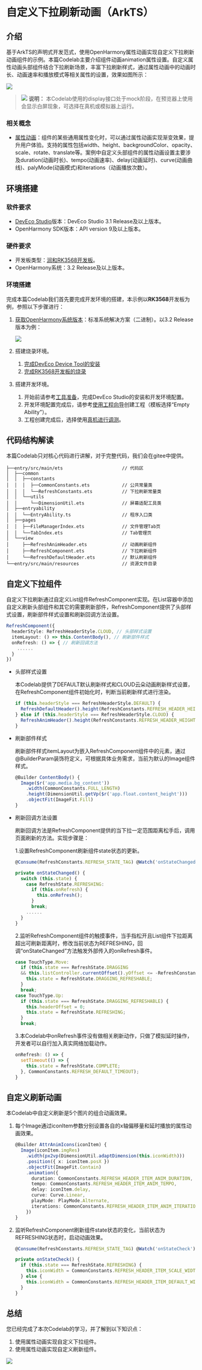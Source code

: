 # 自定义下拉刷新动画（ArkTS）

## 介绍

基于ArkTS的声明式开发范式，使用OpenHarmony属性动画实现自定义下拉刷新动画组件的示例。本篇Codelab主要介绍组件动画animation属性设置。自定义属性动画头部组件结合下拉刷新场景，丰富下拉刷新样式，通过属性动画中的动画时长、动画速率和播放模式等相关属性的设置，效果如图所示：

![](figures/AnimateRefresh.gif)

> ![](public_sys-resources/icon-note.gif) **说明：**
> 本Codelab使用的display接口处于mock阶段，在预览器上使用会显示白屏现象，可选择在真机或模拟器上运行。

### 相关概念

- [属性动画](https://gitee.com/openharmony/docs/blob/master/zh-cn/application-dev/reference/arkui-ts/ts-animatorproperty.md)：组件的某些通用属性变化时，可以通过属性动画实现渐变效果，提升用户体验。支持的属性包括width、height、backgroundColor、opacity、scale、rotate、translate等。案例中自定义头部组件的属性动画设置主要涉及duration\(动画时长\)、tempo\(动画速率\)、delay\(动画延时\)、curve\(动画曲线\)、palyMode\(动画模式\)和iterations（动画播放次数）。

## 环境搭建

### 软件要求

- [DevEco Studio](https://gitee.com/openharmony/docs/blob/master/zh-cn/application-dev/quick-start/start-overview.md#%E5%B7%A5%E5%85%B7%E5%87%86%E5%A4%87)版本：DevEco Studio 3.1 Release及以上版本。
- OpenHarmony SDK版本：API version 9及以上版本。

### 硬件要求

- 开发板类型：[润和RK3568开发板](https://gitee.com/openharmony/docs/blob/master/zh-cn/device-dev/quick-start/quickstart-appendix-rk3568.md)。
- OpenHarmony系统：3.2 Release及以上版本。

### 环境搭建

完成本篇Codelab我们首先要完成开发环境的搭建，本示例以**RK3568**开发板为例，参照以下步骤进行：

1. [获取OpenHarmony系统版本](https://gitee.com/openharmony/docs/blob/master/zh-cn/device-dev/get-code/sourcecode-acquire.md#%E8%8E%B7%E5%8F%96%E6%96%B9%E5%BC%8F3%E4%BB%8E%E9%95%9C%E5%83%8F%E7%AB%99%E7%82%B9%E8%8E%B7%E5%8F%96)：标准系统解决方案（二进制）。以3.2 Release版本为例：

   ![](figures/zh-cn_image_0000001405854998.png)

2. 搭建烧录环境。

    1. [完成DevEco Device Tool的安装](https://gitee.com/openharmony/docs/blob/master/zh-cn/device-dev/quick-start/quickstart-ide-env-win.md)
    2. [完成RK3568开发板的烧录](https://gitee.com/openharmony/docs/blob/master/zh-cn/device-dev/quick-start/quickstart-ide-3568-burn.md)

3. 搭建开发环境。

    1. 开始前请参考[工具准备](https://gitee.com/openharmony/docs/blob/master/zh-cn/application-dev/quick-start/start-overview.md#%E5%B7%A5%E5%85%B7%E5%87%86%E5%A4%87)，完成DevEco Studio的安装和开发环境配置。
    2. 开发环境配置完成后，请参考[使用工程向导](https://gitee.com/openharmony/docs/blob/master/zh-cn/application-dev/quick-start/start-with-ets-stage.md#创建ets工程)创建工程（模板选择“Empty Ability”）。
    3. 工程创建完成后，选择使用[真机进行调测](https://gitee.com/openharmony/docs/blob/master/zh-cn/application-dev/quick-start/start-with-ets-stage.md#使用真机运行应用)。

## 代码结构解读

本篇Codelab只对核心代码进行讲解，对于完整代码，我们会在gitee中提供。

```
├──entry/src/main/ets                      // 代码区           
│  ├──common
│  │  ├──constants                     
│  │  │  ├──CommonConstants.ets            // 公共常量类
│  │  │  └──RefreshConstants.ets           // 下拉刷新常量类
│  │  └──utils                 
│  │     └──DimensionUtil.ets              // 屏幕适配工具类
│  ├──entryability
│  │  └──EntryAbility.ts                   // 程序入口类
│  ├──pages
│  │  ├──FileManagerIndex.ets              // 文件管理Tab页
│  │  └──TabIndex.ets                      // Tab管理页
│  └──view
│     ├──RefreshAnimHeader.ets             // 动画刷新组件
│     ├──RefreshComponent.ets              // 下拉刷新组件
│     └──RefreshDefaultHeader.ets          // 默认刷新组件
└──entry/src/main/resources                // 资源文件目录
```

## 自定义下拉组件

自定义下拉刷新通过自定义List组件RefreshComponent实现。在List容器中添加自定义刷新头部组件和其它的需要刷新部件，RefreshComponent提供了头部样式设置，刷新部件样式设置和刷新回调方法设置。

```typescript
RefreshComponent({
  headerStyle: RefreshHeaderStyle.CLOUD, // 头部样式设置
  itemLayout: () => this.ContentBody(), // 刷新部件样式
  onRefresh: () => { // 刷新回调方法
    ......
  }
})
```

- 头部样式设置

  本Codelab提供了DEFAULT默认刷新样式和CLOUD云朵动画刷新样式设置，在RefreshComponent组件初始化时，判断当前刷新样式进行渲染。

  ```typescript
  if (this.headerStyle === RefreshHeaderStyle.DEFAULT) {
    RefreshDefaultHeader().height(RefreshConstants.REFRESH_HEADER_HEIGHT)
  } else if (this.headerStyle === RefreshHeaderStyle.CLOUD) {
    RefreshAnimHeader().height(RefreshConstants.REFRESH_HEADER_HEIGHT)
  }
  ```

- 刷新部件样式

  刷新部件样式itemLayout为嵌入RefreshComponent组件中的元素，通过@BuilderParam装饰符定义，可根据具体业务需求，当前为默认的Image组件样式。

  ```typescript
  @Builder ContentBody() {
    Image($r('app.media.bg_content'))
      .width(CommonConstants.FULL_LENGTH)
      .height(DimensionUtil.getVp($r('app.float.content_height')))
      .objectFit(ImageFit.Fill)
  }
  ```

- 刷新回调方法设置

  刷新回调方法是RefreshComponent提供的当下拉一定范围距离松手后，调用页面刷新的方法。实现步骤是：

  1.设置RefreshComponent刷新组件state状态的更新。

  ```typescript
  @Consume(RefreshConstants.REFRESH_STATE_TAG) @Watch('onStateChanged') state: RefreshState;
  
  private onStateChanged() {
    switch (this.state) {
      case RefreshState.REFRESHING:
        if (this.onRefresh) {
          this.onRefresh();
        }
        break;
      ......
    }
  }
  ```

  2.监听RefreshComponent组件的触摸事件，当手指松开且List组件下拉距离超出可刷新距离时，修改当前状态为REFRESHING，回调“onStateChanged”方法触发外部传入的onRefresh事件。

  ```typescript
  case TouchType.Move:
    if (this.state === RefreshState.DRAGGING
    && this.listController.currentOffset().yOffset <= -RefreshConstants.REFRESH_EFFECTIVE_HEIGHT) {
      this.state = RefreshState.DRAGGING_REFRESHABLE;
    }
    break;
  case TouchType.Up:
    if (this.state === RefreshState.DRAGGING_REFRESHABLE) {
      this.headerOffset = 0;
      this.state = RefreshState.REFRESHING;
    }
    break;
  ```

  3.本Codelab中onRefresh事件没有做相关刷新动作，只做了模拟延时操作，开发者可以自行加入真实网络加载动作。

  ```typescript
  onRefresh: () => {
    setTimeout(() => {
      this.state = RefreshState.COMPLETE;
    }, CommonConstants.REFRESH_DEFAULT_TIMEOUT);
  }
  ```

## 自定义刷新动画

本Codelab中自定义刷新是5个图片的组合动画效果。

1. 每个Image通过iconItem参数分别设置各自的x轴偏移量和延时播放的属性动画效果。

   ```typescript
   @Builder AttrAnimIcons(iconItem) {
     Image(iconItem.imgRes)
       .width(px2vp(DimensionUtil.adaptDimension(this.iconWidth)))
       .position({ x: iconItem.posX })
       .objectFit(ImageFit.Contain)
       .animation({
         duration: CommonConstants.REFRESH_HEADER_ITEM_ANIM_DURATION,
         tempo: CommonConstants.REFRESH_HEADER_ITEM_ANIM_TEMPO,
         delay: iconItem.delay,
         curve: Curve.Linear,
         playMode: PlayMode.Alternate,
         iterations: CommonConstants.REFRESH_HEADER_ITEM_ANIM_ITERATIONS,
       })
   }
   ```

2. 监听RefreshComponent刷新组件state状态的变化，当前状态为REFRESHING状态时，启动动画效果。

   ```typescript
   @Consume(RefreshConstants.REFRESH_STATE_TAG) @Watch('onStateCheck') state: RefreshState;
   
   private onStateCheck() {
     if (this.state === RefreshState.REFRESHING) {
       this.iconWidth = CommonConstants.REFRESH_HEADER_ITEM_SCALE_WIDTH;
     } else {
       this.iconWidth = CommonConstants.REFRESH_HEADER_ITEM_DEFAULT_WIDTH;
     }
   }
   ```

## 总结

您已经完成了本次Codelab的学习，并了解到以下知识点：

1. 使用属性动画实现自定义下拉组件。
2. 使用属性动画实现自定义刷新组件。

![](figures/zh-cn_image_0000001409082962.gif)

